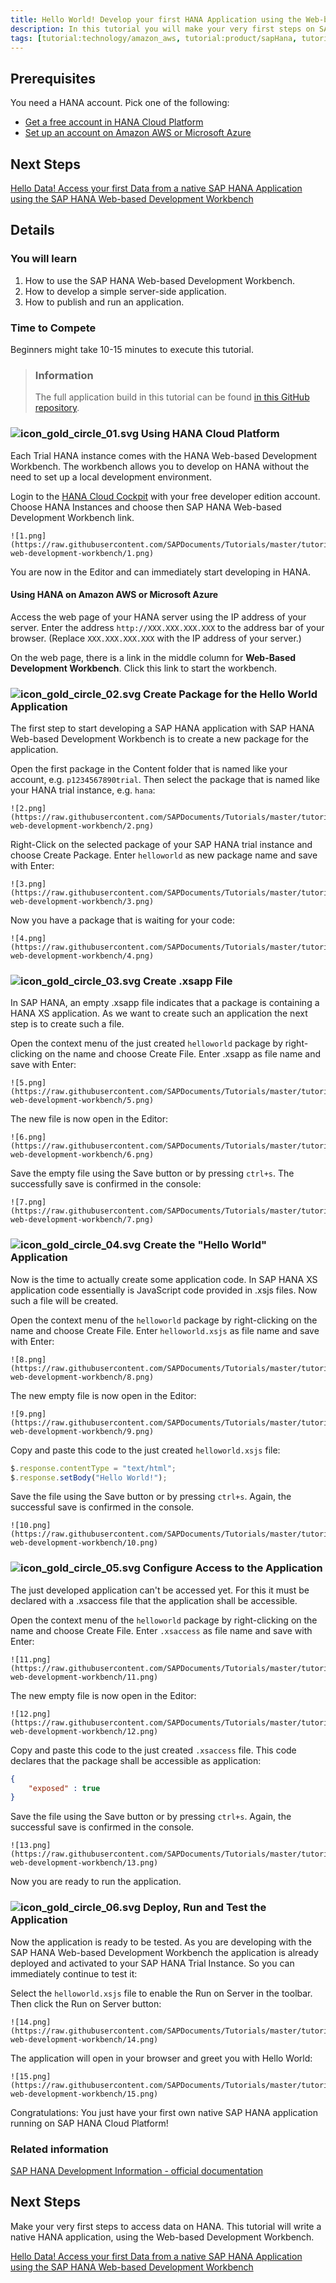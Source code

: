 ```yaml
---
title: Hello World! Develop your first HANA Application using the Web-based Development Workbench
description: In this tutorial you will make your very first steps on SAP HANA and develop a very simple "Hello World" application using the SAP HANA Web-based Development Workbench on the SAP HANA Cloud Platform.
tags: [tutorial:technology/amazon_aws, tutorial:product/sapHana, tutorial:product/hcp, tutorial:interest/gettingstarted, tutorial:product/hcp_web_workbench]
---
```


## Prerequisites  
You need a HANA account. Pick one of the following:
- [Get a free account in HANA Cloud Platform](https://account.hanatrial.ondemand.com/register)
- [Set up an account on Amazon AWS or Microsoft Azure](http://go.sap.com/developer/tutorials/hana-setup-cloud.html)

## Next Steps
[Hello Data! Access your first Data from a native SAP HANA Application using the SAP HANA Web-based Development Workbench](http://go.sap.com/developer/tutorials/hana-data-access-authorizations.html)

## Details
### You will learn  
1. How to use the SAP HANA Web-based Development Workbench.
2. How to develop a simple server-side application.
3. How to publish and run an application.

### Time to Compete
Beginners might take 10-15 minutes to execute this tutorial.

> ### Information
>The full application build in this tutorial can be found [in this GitHub repository](https://github.com/SAP/cloud-hana-helloworld/).

### ![icon_gold_circle_01.svg](http://go.sap.com/dam/application/shared/icons/icon_gold_circle_01.svg) Using HANA Cloud Platform
Each Trial HANA instance comes with the HANA Web-based Development Workbench. The workbench allows you to develop on HANA without the need to set up a local development environment.

Login to the [HANA Cloud Cockpit](https://account.hanatrial.ondemand.com/cockpit) with your free developer edition account.
Choose HANA Instances and choose then SAP HANA Web-based Development Workbench link.

    ![1.png](https://raw.githubusercontent.com/SAPDocuments/Tutorials/master/tutorials/hana-web-development-workbench/1.png)

You are now in the Editor and can immediately start developing in HANA.

#### Using HANA on Amazon AWS or Microsoft Azure
Access the web page of your HANA server using the IP address of your server. Enter the address ```http://XXX.XXX.XXX.XXX``` to the address bar of your browser. (Replace ```XXX.XXX.XXX.XXX``` with the IP address of your server.)

On the web page, there is a link in the middle column for **Web-Based Development Workbench**. Click this link to start the workbench.

### ![icon_gold_circle_02.svg](http://go.sap.com/dam/application/shared/icons/icon_gold_circle_02.svg) Create Package for the Hello World Application
The first step to start developing a SAP HANA application with SAP HANA Web-based Development Workbench is to create a new package for the application.

Open the first package in the Content folder that is named like your account, e.g. ```p1234567890trial```. Then select the package that is named like your HANA trial instance, e.g. ```hana```:

    ![2.png](https://raw.githubusercontent.com/SAPDocuments/Tutorials/master/tutorials/hana-web-development-workbench/2.png)

Right-Click on the selected package of your SAP HANA trial instance and choose Create Package. Enter ```helloworld``` as new package name and save with Enter:

    ![3.png](https://raw.githubusercontent.com/SAPDocuments/Tutorials/master/tutorials/hana-web-development-workbench/3.png)

Now you have a package that is waiting for your code:

    ![4.png](https://raw.githubusercontent.com/SAPDocuments/Tutorials/master/tutorials/hana-web-development-workbench/4.png)

### ![icon_gold_circle_03.svg](http://go.sap.com/dam/application/shared/icons/icon_gold_circle_03.svg) Create .xsapp File
In SAP HANA, an empty .xsapp file indicates that a package is containing a HANA XS application. As we want to create such an application the next step is to create such a file.

Open the context menu of the just created ```helloworld``` package by right-clicking on the name and choose Create File. Enter .xsapp as file name and save with Enter:

    ![5.png](https://raw.githubusercontent.com/SAPDocuments/Tutorials/master/tutorials/hana-web-development-workbench/5.png)

The new file is now open in the Editor:

    ![6.png](https://raw.githubusercontent.com/SAPDocuments/Tutorials/master/tutorials/hana-web-development-workbench/6.png)

Save the empty file using the Save button or by pressing ```ctrl+s```. The successfully save is confirmed in the console:

    ![7.png](https://raw.githubusercontent.com/SAPDocuments/Tutorials/master/tutorials/hana-web-development-workbench/7.png)

### ![icon_gold_circle_04.svg](http://go.sap.com/dam/application/shared/icons/icon_gold_circle_04.svg) Create the "Hello World" Application
Now is the time to actually create some application code. In SAP HANA XS application code essentially is JavaScript code provided in .xsjs files. Now such a file will be created.

Open the context menu of the ```helloworld``` package by right-clicking on the name and choose Create File. Enter ```helloworld.xsjs``` as file name and save with Enter:

    ![8.png](https://raw.githubusercontent.com/SAPDocuments/Tutorials/master/tutorials/hana-web-development-workbench/8.png)

The new empty file is now open in the Editor:

    ![9.png](https://raw.githubusercontent.com/SAPDocuments/Tutorials/master/tutorials/hana-web-development-workbench/9.png)

Copy and paste this code to the just created ```helloworld.xsjs``` file:

```js
$.response.contentType = "text/html";
$.response.setBody("Hello World!");
```

Save the file using the Save button or by pressing ```ctrl+s```. Again, the successful save is confirmed in the console.

    ![10.png](https://raw.githubusercontent.com/SAPDocuments/Tutorials/master/tutorials/hana-web-development-workbench/10.png)

### ![icon_gold_circle_05.svg](http://go.sap.com/dam/application/shared/icons/icon_gold_circle_05.svg) Configure Access to the Application
The just developed application can't be accessed yet. For this it must be declared with a .xsaccess file that the application shall be accessible.

Open the context menu of the ```helloworld``` package by right-clicking on the name and choose Create File. Enter ```.xsaccess``` as file name and save with Enter:

    ![11.png](https://raw.githubusercontent.com/SAPDocuments/Tutorials/master/tutorials/hana-web-development-workbench/11.png)

The new empty file is now open in the Editor:

    ![12.png](https://raw.githubusercontent.com/SAPDocuments/Tutorials/master/tutorials/hana-web-development-workbench/12.png)

Copy and paste this code to the just created ```.xsaccess``` file. This code declares that the package shall be accessible as application:

```json
{
    "exposed" : true
}
```
Save the file using the Save button or by pressing ```ctrl+s```. Again, the successful save is confirmed in the console.

    ![13.png](https://raw.githubusercontent.com/SAPDocuments/Tutorials/master/tutorials/hana-web-development-workbench/13.png)

Now you are ready to run the application.

### ![icon_gold_circle_06.svg](http://go.sap.com/dam/application/shared/icons/icon_gold_circle_06.svg) Deploy, Run and Test the Application
Now the application is ready to be tested. As you are developing with the SAP HANA Web-based Development Workbench the application is already deployed and activated to your SAP HANA Trial Instance. So you can immediately continue to test it:

Select the ```helloworld.xsjs``` file to enable the Run on Server in the toolbar. Then click the Run on Server button:

    ![14.png](https://raw.githubusercontent.com/SAPDocuments/Tutorials/master/tutorials/hana-web-development-workbench/14.png)

The application will open in your browser and greet you with Hello World:

    ![15.png](https://raw.githubusercontent.com/SAPDocuments/Tutorials/master/tutorials/hana-web-development-workbench/15.png)

Congratulations: You just have your first own native SAP HANA application running on SAP HANA Cloud Platform!

### Related information
[SAP HANA Development Information - official documentation](http://help.sap.com/hana_platform#section6)


## Next Steps
Make your very first steps to access data on HANA. This tutorial will write a native HANA application, using the Web-based Development Workbench.

[Hello Data! Access your first Data from a native SAP HANA Application using the SAP HANA Web-based Development Workbench](http://go.sap.com/developer/tutorials/hana-data-access-authorizations.html)
